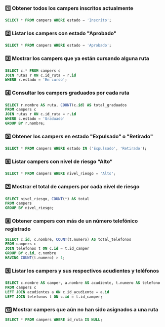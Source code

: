 ### 1️⃣ Obtener todos los campers inscritos actualmente
```sql
SELECT * FROM campers WHERE estado = 'Inscrito';
```

### 2️⃣ Listar los campers con estado "Aprobado"
```sql
SELECT * FROM campers WHERE estado = 'Aprobado';
```

### 3️⃣ Mostrar los campers que ya están cursando alguna ruta
```sql
SELECT c.* FROM campers c
JOIN rutas r ON c.id_ruta = r.id
WHERE r.estado = 'En curso';
```

### 4️⃣ Consultar los campers graduados por cada ruta
```sql
SELECT r.nombre AS ruta, COUNT(c.id) AS total_graduados
FROM campers c
JOIN rutas r ON c.id_ruta = r.id
WHERE c.estado = 'Graduado'
GROUP BY r.nombre;
```

### 5️⃣ Obtener los campers en estado "Expulsado" o "Retirado"
```sql
SELECT * FROM campers WHERE estado IN ('Expulsado', 'Retirado');
```

### 6️⃣ Listar campers con nivel de riesgo “Alto”
```sql
SELECT * FROM campers WHERE nivel_riesgo = 'Alto';
```

### 7️⃣ Mostrar el total de campers por cada nivel de riesgo
```sql
SELECT nivel_riesgo, COUNT(*) AS total
FROM campers
GROUP BY nivel_riesgo;
```

### 8️⃣ Obtener campers con más de un número telefónico registrado
```sql
SELECT c.id, c.nombre, COUNT(t.numero) AS total_telefonos
FROM campers c
JOIN telefonos t ON c.id = t.id_camper
GROUP BY c.id, c.nombre
HAVING COUNT(t.numero) > 1;
```

### 9️⃣ Listar los campers y sus respectivos acudientes y teléfonos
```sql
SELECT c.nombre AS camper, a.nombre AS acudiente, t.numero AS telefono
FROM campers c
LEFT JOIN acudientes a ON c.id_acudiente = a.id
LEFT JOIN telefonos t ON c.id = t.id_camper;
```

### 🔟 Mostrar campers que aún no han sido asignados a una ruta
```sql
SELECT * FROM campers WHERE id_ruta IS NULL;
```

